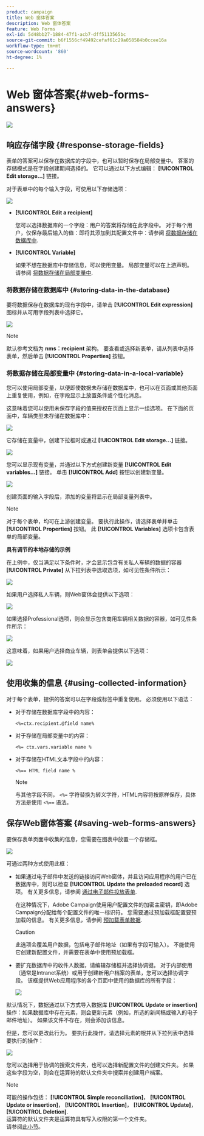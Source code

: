 ```yaml
---
product: campaign
title: Web 窗体答案
description: Web 窗体答案
feature: Web Forms
exl-id: 5d48bb27-1884-47f1-acb7-dff5113565bc
source-git-commit: b6f1556cf49492cefaf61c29a058584b0ccee16a
workflow-type: tm+mt
source-wordcount: '860'
ht-degree: 1%

---
```


# Web 窗体答案{#web-forms-answers}

![](../../assets/common.svg)

## 响应存储字段 {#response-storage-fields}

表单的答案可以保存在数据库的字段中，也可以暂时保存在局部变量中。 答案的存储模式是在字段创建期间选择的。 它可以通过以下方式编辑： **[!UICONTROL Edit storage...]** 链接。

对于表单中的每个输入字段，可使用以下存储选项：

![](assets/s_ncs_admin_survey_select_storage.png)

* **[!UICONTROL Edit a recipient]**

   您可以选择数据库的一个字段：用户的答案将存储在此字段中。 对于每个用户，仅保存最后输入的值：即将其添加到其配置文件中：请参阅 [将数据存储在数据库中](#storing-data-in-the-database).

* **[!UICONTROL Variable]**

   如果不想在数据库中存储信息，可以使用变量。 局部变量可以在上游声明。 请参阅 [将数据存储在局部变量中](#storing-data-in-a-local-variable).

### 将数据存储在数据库中 {#storing-data-in-the-database}

要将数据保存在数据库的现有字段中，请单击 **[!UICONTROL Edit expression]** 图标并从可用字段列表中选择它。

![](assets/s_ncs_admin_survey_storage_type1.png)

>[!NOTE]
>
>默认参考文档为 **nms：recipient** 架构。 要查看或选择新表单，请从列表中选择表单，然后单击 **[!UICONTROL Properties]** 按钮。

### 将数据存储在局部变量中 {#storing-data-in-a-local-variable}

您可以使用局部变量，以便即使数据未存储在数据库中，也可以在页面或其他页面上重复使用，例如，在字段显示上放置条件或个性化消息。

这意味着您可以使用未保存字段的值来授权在页面上显示一组选项。 在下面的页面中，车辆类型未存储在数据库中：

![](assets/s_ncs_admin_survey_no_storage_variable.png)

它存储在变量中，创建下拉框时或通过 **[!UICONTROL Edit storage...]** 链接。

![](assets/s_ncs_admin_survey_no_storage_variable2.png)

您可以显示现有变量，并通过以下方式创建新变量 **[!UICONTROL Edit variables...]** 链接。 单击 **[!UICONTROL Add]** 按钮以创建新变量。

![](assets/s_ncs_admin_survey_add_a_variable.png)

创建页面的输入字段后，添加的变量将显示在局部变量列表中。

>[!NOTE]
>
>对于每个表单，均可在上游创建变量。 要执行此操作，请选择表单并单击 **[!UICONTROL Properties]** 按钮。 此 **[!UICONTROL Variables]** 选项卡包含表单的局部变量。

**具有调节的本地存储的示例**

在上例中，仅当满足以下条件时，才会显示包含有关私人车辆的数据的容器 **[!UICONTROL Private]** 从下拉列表中选取选项，如可见性条件所示：

![](assets/s_ncs_admin_survey_add_a_condition.png)

如果用户选择私人车辆，则Web窗体会提供以下选项：

![](assets/s_ncs_admin_survey_no_storage_conda.png)

如果选择Professional选项，则会显示包含商用车辆相关数据的容器，如可见性条件所示：

![](assets/s_ncs_admin_survey_view_a_condition.png)

这意味着，如果用户选择商业车辆，则表单会提供以下选项：

![](assets/s_ncs_admin_survey_no_storage_condb.png)

## 使用收集的信息 {#using-collected-information}

对于每个表单，提供的答案可以在字段或标签中重复使用。 必须使用以下语法：

* 对于存储在数据库字段中的内容：

   ```
   <%=ctx.recipient.@field name%
   ```

* 对于存储在局部变量中的内容：

   ```
   <%= ctx.vars.variable name %
   ```

* 对于存储在HTML文本字段中的内容：

   ```
   <%== HTML field name %
   ```

   >[!NOTE]
   >
   >与其他字段不同， `<%=` 字符替换为转义字符，HTML内容将按原样保存，具体方法是使用 `<%==` 语法。

## 保存Web窗体答案 {#saving-web-forms-answers}

要保存表单页面中收集的信息，您需要在图表中放置一个存储框。

![](assets/s_ncs_admin_survey_save_box.png)

可通过两种方式使用此框：

* 如果通过电子邮件中发送的链接访问Web窗体，并且访问应用程序的用户已在数据库中，则可以检查 **[!UICONTROL Update the preloaded record]** 选项。 有关更多信息，请参阅 [通过电子邮件投放表单](publishing-a-web-form.md#delivering-a-form-via-email).

   在这种情况下，Adobe Campaign使用用户配置文件的加密主密钥，即Adobe Campaign分配给每个配置文件的唯一标识符。 您需要通过预加载框配置要预加载的信息。 有关更多信息，请参阅 [预加载表单数据](publishing-a-web-form.md#pre-loading-the-form-data).

   >[!CAUTION]
   >
   >此选项会覆盖用户数据，包括电子邮件地址（如果有字段可输入）。 不能使用它创建新配置文件，并需要在表单中使用预加载框。

* 要扩充数据库中的收件人数据，请编辑存储框并选择协调键。 对于内部使用（通常是Intranet系统）或用于创建新用户档案的表单，您可以选择协调字段。 该框提供Web应用程序的各个页面中使用的数据库的所有字段：

   ![](assets/s_ncs_admin_survey_save_box_edit.png)

默认情况下，数据通过以下方式导入数据库 **[!UICONTROL Update or insertion]** 操作：如果数据库中存在元素，则会更新元素（例如，所选的新闻稿或输入的电子邮件地址）。 如果该文件不存在，则会添加该信息。

但是，您可以更改此行为。 要执行此操作，请选择元素的根并从下拉列表中选择要执行的操作：

![](assets/s_ncs_admin_survey_save_operation.png)

您可以选择用于协调的搜索文件夹，也可以选择新配置文件的创建文件夹。 如果这些字段为空，则会在运算符的默认文件夹中搜索并创建用户档案。

>[!NOTE]
>
>可能的操作包括： **[!UICONTROL Simple reconciliation]**， **[!UICONTROL Update or insertion]**， **[!UICONTROL Insertion]**， **[!UICONTROL Update]**， **[!UICONTROL Deletion]**.\
>运算符的默认文件夹是运算符具有写入权限的第一个文件夹。\
>请参阅[此小节](../../platform/using/access-management.md)。
